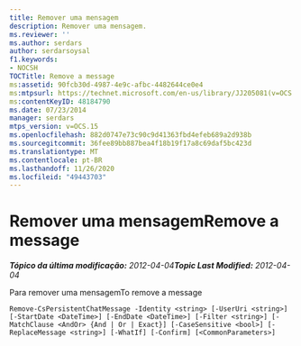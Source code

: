 ```yaml
---
title: Remover uma mensagem
description: Remover uma mensagem.
ms.reviewer: ''
ms.author: serdars
author: serdarsoysal
f1.keywords:
- NOCSH
TOCTitle: Remove a message
ms:assetid: 90fcb30d-4987-4e9c-afbc-4482644ce0e4
ms:mtpsurl: https://technet.microsoft.com/en-us/library/JJ205081(v=OCS.15)
ms:contentKeyID: 48184790
ms.date: 07/23/2014
manager: serdars
mtps_version: v=OCS.15
ms.openlocfilehash: 882d0747e73c90c9d41363fbd4efeb689a2d938b
ms.sourcegitcommit: 36fee89bb887bea4f18b19f17a8c69daf5bc423d
ms.translationtype: MT
ms.contentlocale: pt-BR
ms.lasthandoff: 11/26/2020
ms.locfileid: "49443703"
---
```

# <a name="remove-a-message"></a><span data-ttu-id="aca7e-103">Remover uma mensagem</span><span class="sxs-lookup"><span data-stu-id="aca7e-103">Remove a message</span></span>

<div data-xmlns="http://www.w3.org/1999/xhtml">

<div class="topic" data-xmlns="http://www.w3.org/1999/xhtml" data-msxsl="urn:schemas-microsoft-com:xslt" data-cs="https://msdn.microsoft.com/">

<div data-asp="https://msdn2.microsoft.com/asp">



</div>

<div id="mainSection">

<div id="mainBody"><span data-ttu-id="aca7e-104">

<span> </span></span><span class="sxs-lookup"><span data-stu-id="aca7e-104">

<span> </span></span></span>

<span data-ttu-id="aca7e-105">_**Tópico da última modificação:** 2012-04-04_</span><span class="sxs-lookup"><span data-stu-id="aca7e-105">_**Topic Last Modified:** 2012-04-04_</span></span>

<span data-ttu-id="aca7e-106">Para remover uma mensagem</span><span class="sxs-lookup"><span data-stu-id="aca7e-106">To remove a message</span></span>

    Remove-CsPersistentChatMessage -Identity <string> [-UserUri <string>] [-StartDate <DateTime>] [-EndDate <DateTime>] [-Filter <string>] [-MatchClause <AndOr> {And | Or | Exact}] [-CaseSensitive <bool>] [-ReplaceMessage <string>] [-WhatIf] [-Confirm] [<CommonParameters>]

<span data-ttu-id="aca7e-107"></div>

<span> </span>

</div>

</div>

</span><span class="sxs-lookup"><span data-stu-id="aca7e-107"></div>

<span> </span>

</div>

</div>

</span></span></div>

